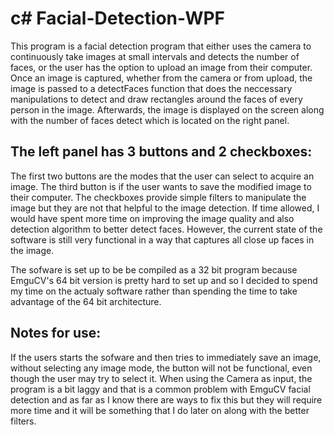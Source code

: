 c# Facial-Detection-WPF
====================

This program is a facial detection program that either uses the camera to continuously take images at small
intervals and detects the number of faces, or the user has the option to upload an image from their computer.
Once an image is captured, whether from the camera or from upload, the image is passed to a detectFaces function
that does the neccessary manipulations to detect and draw rectangles around the faces of every person in the
image. Afterwards, the image is displayed on the screen along with the number of faces detect which is located
on the right panel.

The left panel has 3 buttons and 2 checkboxes:
----------------------------------------------
The first two buttons are the modes that the user can select to acquire an image.
The third button is if the user wants to save the modified image to their computer.
The checkboxes provide simple filters to manipulate the image but they are not that helpful to the image
detection. If time allowed, I would have spent more time on improving the image quality and also detection
algorithm to better detect faces. However, the current state of the software is still very functional
in a way that captures all close up faces in the image.

The sofware is set up to be be compiled as a 32 bit program because EmguCV's 64 bit version is pretty hard
to set up and so I decided to spend my time on the actualy software rather than spending the time to take
advantage of the 64 bit architecture.

Notes for use:
--------------
If the users starts the sofware and then tries to immediately save an image, without selecting any image mode,
the button will not be functional, even though the user may try to select it.
When using the Camera as input, the program is a bit laggy and that is a common problem with EmguCV facial
detection and as far as I know there are ways to fix this but they will require more time and it will be
something that I do later on along with the better filters.
